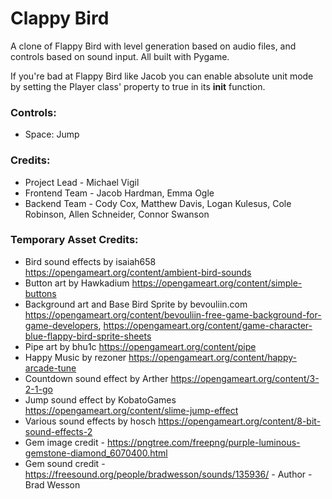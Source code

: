 # Clappy Bird
 A clone of Flappy Bird with level generation based on audio files, and controls based on sound input. All built with Pygame.

 If you're bad at Flappy Bird like Jacob you can enable absolute unit mode by setting the Player class' property to true in its __init__ function.

 ### Controls:
 - Space: Jump

 ### Credits:
 - Project Lead - Michael Vigil
 - Frontend Team - Jacob Hardman, Emma Ogle
 - Backend Team - Cody Cox, Matthew Davis, Logan Kulesus, Cole Robinson, Allen Schneider, Connor Swanson

 ### Temporary Asset Credits:
 - Bird sound effects by isaiah658 https://opengameart.org/content/ambient-bird-sounds
 - Button art by Hawkadium https://opengameart.org/content/simple-buttons
 - Background art and Base Bird Sprite by bevouliin.com https://opengameart.org/content/bevouliin-free-game-background-for-game-developers, https://opengameart.org/content/game-character-blue-flappy-bird-sprite-sheets
 - Pipe art by bhu1c https://opengameart.org/content/pipe
 - Happy Music by rezoner https://opengameart.org/content/happy-arcade-tune
 - Countdown sound effect by Arther https://opengameart.org/content/3-2-1-go
 - Jump sound effect by KobatoGames https://opengameart.org/content/slime-jump-effect
 - Various sound effects by hosch https://opengameart.org/content/8-bit-sound-effects-2
 - Gem image credit - https://pngtree.com/freepng/purple-luminous-gemstone-diamond_6070400.html
 - Gem sound credit - https://freesound.org/people/bradwesson/sounds/135936/ - Author - Brad Wesson
